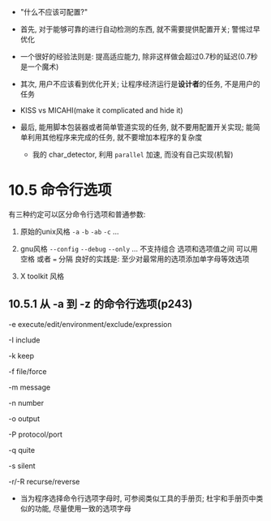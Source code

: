 + "什么不应该可配置?"

+ 首先, 对于能够可靠的进行自动检测的东西, 就不需要提供配置开关; 警惕过早优化

+ 一个很好的经验法则是: 提高适应能力, 除非这样做会超过0.7秒的延迟(0.7秒是一个魔术)

+ 其次, 用户不应该看到优化开关; 让程序经济运行是**设计者**的任务, 不是用户的任务

+ KISS vs MICAHI(make it complicated and hide it)

+ 最后, 能用脚本包装器或者简单管道实现的任务, 就不要用配置开关实现; 能简单利用其他程序来完成的任务, 就不要增加本程序的复杂度
    + 我的 char_detector, 利用 `parallel` 加速, 而没有自己实现(机智)

# 10.5 命令行选项

有三种约定可以区分命令行选项和普通参数:

1. 原始的unix风格
    `-a`
    `-b`
    `-ab`
    `-c`
    ...

2. gnu风格
    `--config`
    `--debug`
    `--only`
    ...
    不支持组合
    选项和选项值之间 可以用 空格 或者 `=` 分隔
    良好的实践是: 至少对最常用的选项添加单字母等效选项


3. X toolkit 风格

## 10.5.1 从 -a 到 -z 的命令行选项(p243)

-e execute/edit/environment/exclude/expression

-I include

-k keep

-f file/force

-m message

-n number

-o output

-P protocol/port

-q quite

-s silent

-r/-R recurse/reverse

+ 当为程序选择命令行选项字母时, 可参阅类似工具的手册页; 杜宇和手册页中类似的功能, 尽量使用一致的选项字母




